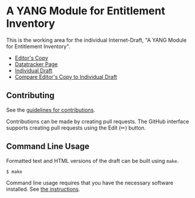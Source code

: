 # A YANG Module for Entitlement Inventory

This is the working area for the individual Internet-Draft, "A YANG Module for Entitlement Inventory".

* [Editor's Copy](https://dr2lopez.github.io/entitlement-inventory/#go.draft-mcd-ivy-entitlement-inventory.html)
* [Datatracker Page](https://datatracker.ietf.org/doc/draft-mcd-ivy-entitlement-inventory)
* [Individual Draft](https://datatracker.ietf.org/doc/html/draft-mcd-ivy-entitlement-inventory)
* [Compare Editor's Copy to Individual Draft](https://dr2lopez.github.io/entitlement-inventory/#go.draft-mcd-ivy-entitlement-inventory.diff)


## Contributing

See the
[guidelines for contributions](https://github.com/dr2lopez/entitlement-inventory/blob/main/CONTRIBUTING.md).

Contributions can be made by creating pull requests.
The GitHub interface supports creating pull requests using the Edit (✏) button.


## Command Line Usage

Formatted text and HTML versions of the draft can be built using `make`.

```sh
$ make
```

Command line usage requires that you have the necessary software installed.  See
[the instructions](https://github.com/martinthomson/i-d-template/blob/main/doc/SETUP.md).

